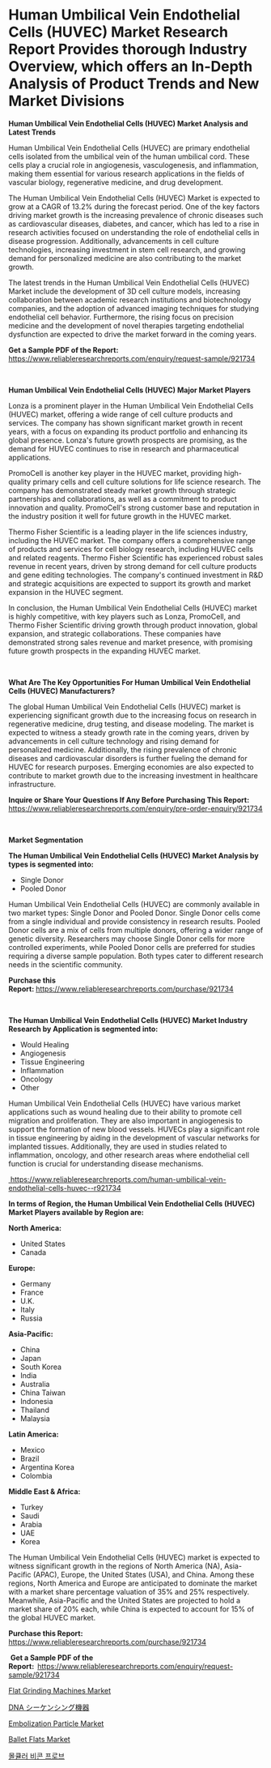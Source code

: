 <p><h1>Human Umbilical Vein Endothelial Cells (HUVEC) Market Research Report Provides thorough Industry Overview, which offers an In-Depth Analysis of Product Trends and New Market Divisions</h1></p><p><strong>Human Umbilical Vein Endothelial Cells (HUVEC) Market Analysis and Latest Trends</strong></p>
<p><p>Human Umbilical Vein Endothelial Cells (HUVEC) are primary endothelial cells isolated from the umbilical vein of the human umbilical cord. These cells play a crucial role in angiogenesis, vasculogenesis, and inflammation, making them essential for various research applications in the fields of vascular biology, regenerative medicine, and drug development.</p><p>The Human Umbilical Vein Endothelial Cells (HUVEC) Market is expected to grow at a CAGR of 13.2% during the forecast period. One of the key factors driving market growth is the increasing prevalence of chronic diseases such as cardiovascular diseases, diabetes, and cancer, which has led to a rise in research activities focused on understanding the role of endothelial cells in disease progression. Additionally, advancements in cell culture technologies, increasing investment in stem cell research, and growing demand for personalized medicine are also contributing to the market growth.</p><p>The latest trends in the Human Umbilical Vein Endothelial Cells (HUVEC) Market include the development of 3D cell culture models, increasing collaboration between academic research institutions and biotechnology companies, and the adoption of advanced imaging techniques for studying endothelial cell behavior. Furthermore, the rising focus on precision medicine and the development of novel therapies targeting endothelial dysfunction are expected to drive the market forward in the coming years.</p></p>
<p><strong>Get a Sample PDF of the Report:&nbsp;</strong> <a href="https://www.reliableresearchreports.com/enquiry/request-sample/921734">https://www.reliableresearchreports.com/enquiry/request-sample/921734</a></p>
<p>&nbsp;</p>
<p><strong>Human Umbilical Vein Endothelial Cells (HUVEC) Major Market Players</strong></p>
<p><p>Lonza is a prominent player in the Human Umbilical Vein Endothelial Cells (HUVEC) market, offering a wide range of cell culture products and services. The company has shown significant market growth in recent years, with a focus on expanding its product portfolio and enhancing its global presence. Lonza's future growth prospects are promising, as the demand for HUVEC continues to rise in research and pharmaceutical applications.</p><p>PromoCell is another key player in the HUVEC market, providing high-quality primary cells and cell culture solutions for life science research. The company has demonstrated steady market growth through strategic partnerships and collaborations, as well as a commitment to product innovation and quality. PromoCell's strong customer base and reputation in the industry position it well for future growth in the HUVEC market.</p><p>Thermo Fisher Scientific is a leading player in the life sciences industry, including the HUVEC market. The company offers a comprehensive range of products and services for cell biology research, including HUVEC cells and related reagents. Thermo Fisher Scientific has experienced robust sales revenue in recent years, driven by strong demand for cell culture products and gene editing technologies. The company's continued investment in R&D and strategic acquisitions are expected to support its growth and market expansion in the HUVEC segment.</p><p>In conclusion, the Human Umbilical Vein Endothelial Cells (HUVEC) market is highly competitive, with key players such as Lonza, PromoCell, and Thermo Fisher Scientific driving growth through product innovation, global expansion, and strategic collaborations. These companies have demonstrated strong sales revenue and market presence, with promising future growth prospects in the expanding HUVEC market.</p></p>
<p>&nbsp;</p>
<p><strong>What Are The Key Opportunities For Human Umbilical Vein Endothelial Cells (HUVEC) Manufacturers?</strong></p>
<p><p>The global Human Umbilical Vein Endothelial Cells (HUVEC) market is experiencing significant growth due to the increasing focus on research in regenerative medicine, drug testing, and disease modeling. The market is expected to witness a steady growth rate in the coming years, driven by advancements in cell culture technology and rising demand for personalized medicine. Additionally, the rising prevalence of chronic diseases and cardiovascular disorders is further fueling the demand for HUVEC for research purposes. Emerging economies are also expected to contribute to market growth due to the increasing investment in healthcare infrastructure.</p></p>
<p><strong>Inquire or Share Your Questions If Any Before Purchasing This Report:</strong> <a href="https://www.reliableresearchreports.com/enquiry/pre-order-enquiry/921734">https://www.reliableresearchreports.com/enquiry/pre-order-enquiry/921734</a></p>
<p>&nbsp;</p>
<p><strong>Market Segmentation</strong></p>
<p><strong>The Human Umbilical Vein Endothelial Cells (HUVEC) Market Analysis by types is segmented into:</strong></p>
<p><ul><li>Single Donor</li><li>Pooled Donor</li></ul></p>
<p><p>Human Umbilical Vein Endothelial Cells (HUVEC) are commonly available in two market types: Single Donor and Pooled Donor. Single Donor cells come from a single individual and provide consistency in research results. Pooled Donor cells are a mix of cells from multiple donors, offering a wider range of genetic diversity. Researchers may choose Single Donor cells for more controlled experiments, while Pooled Donor cells are preferred for studies requiring a diverse sample population. Both types cater to different research needs in the scientific community.</p></p>
<p><strong>Purchase this Report:&nbsp;</strong><a href="https://www.reliableresearchreports.com/purchase/921734">https://www.reliableresearchreports.com/purchase/921734</a></p>
<p>&nbsp;</p>
<p><strong>The Human Umbilical Vein Endothelial Cells (HUVEC) Market Industry Research by Application is segmented into:</strong></p>
<p><ul><li>Would Healing</li><li>Angiogenesis</li><li>Tissue Engineering</li><li>Inflammation</li><li>Oncology</li><li>Other</li></ul></p>
<p><p>Human Umbilical Vein Endothelial Cells (HUVEC) have various market applications such as wound healing due to their ability to promote cell migration and proliferation. They are also important in angiogenesis to support the formation of new blood vessels. HUVECs play a significant role in tissue engineering by aiding in the development of vascular networks for implanted tissues. Additionally, they are used in studies related to inflammation, oncology, and other research areas where endothelial cell function is crucial for understanding disease mechanisms.</p></p>
<p><a href="https://www.reliableresearchreports.com/human-umbilical-vein-endothelial-cells-huvec--r921734">&nbsp;https://www.reliableresearchreports.com/human-umbilical-vein-endothelial-cells-huvec--r921734</a></p>
<p><strong>In terms of Region, the Human Umbilical Vein Endothelial Cells (HUVEC) Market Players available by Region are:</strong></p>
<p>
    <p> <strong> North America: </strong>
        <ul>
            <li>United States</li>
            <li>Canada</li>
        </ul>
        </p> 
    <p> <strong> Europe: </strong>
        <ul>
            <li>Germany</li>
            <li>France</li>
            <li>U.K.</li>
            <li>Italy</li>
            <li>Russia</li>
        </ul>
        </p> 
    <p> <strong> Asia-Pacific: </strong>
        <ul>
            <li>China</li>
            <li>Japan</li>
            <li>South Korea</li>
            <li>India</li>
            <li>Australia</li>
            <li>China Taiwan</li>
            <li>Indonesia</li>
            <li>Thailand</li>
            <li>Malaysia</li>
        </ul>
        </p> 
    <p> <strong> Latin America: </strong>
        <ul>
            <li>Mexico</li>
            <li>Brazil</li>
            <li>Argentina Korea</li>
            <li>Colombia</li>
        </ul>
        </p> 
    <p> <strong> Middle East & Africa: </strong>
        <ul>
            <li>Turkey</li>
            <li>Saudi</li>
            <li>Arabia</li>
            <li>UAE</li>
            <li>Korea</li>
        </ul>
    </p>
    </p>
<p><p>The Human Umbilical Vein Endothelial Cells (HUVEC) market is expected to witness significant growth in the regions of North America (NA), Asia-Pacific (APAC), Europe, the United States (USA), and China. Among these regions, North America and Europe are anticipated to dominate the market with a market share percentage valuation of 35% and 25% respectively. Meanwhile, Asia-Pacific and the United States are projected to hold a market share of 20% each, while China is expected to account for 15% of the global HUVEC market.</p></p>
<p><strong>Purchase this Report: </strong><a href="https://www.reliableresearchreports.com/purchase/921734">https://www.reliableresearchreports.com/purchase/921734</a></p>
<p>&nbsp;<strong>Get a Sample PDF of the Report:&nbsp;&nbsp;</strong><a href="https://www.reliableresearchreports.com/enquiry/request-sample/921734">https://www.reliableresearchreports.com/enquiry/request-sample/921734</a></p>
<p><strong></strong></p>
<p><p><a href="https://www.linkedin.com/pulse/decoding-flat-grinding-machines-market-metrics-share-trends-w0bre">Flat Grinding Machines Market</a></p><p><a href="https://github.com/adcxff01450218/Market-Research-Report-List-2/blob/main/656355759107.md">DNA シーケンシング機器</a></p><p><a href="https://github.com/RebekaAnderson14/Market-Research-Report-List-1/blob/main/embolization-particle-market.md">Embolization Particle Market</a></p><p><a href="https://www.linkedin.com/pulse/ballet-flats-market-analysis-its-cagr-segmentation-global-a7l5e">Ballet Flats Market</a></p><p><a href="https://medium.com/@brisamorar2023/%EB%B6%84%EC%9E%90-%EB%B9%84%EC%BD%98-%ED%94%84%EB%A1%9C%EB%B8%8C-%EC%8B%9C%EC%9E%A5-%EC%8B%9C%EC%9E%A5-%EC%A0%90%EC%9C%A0%EC%9C%A8-%EC%8B%9C%EC%9E%A5-%ED%8A%B8%EB%A0%8C%EB%93%9C-%EB%B0%8F-%EB%AF%B8%EB%9E%98-%EC%84%B1%EC%9E%A5-%ED%83%90%EC%83%89-acdb84b87041">몰큘러 비콘 프로브</a></p></p>